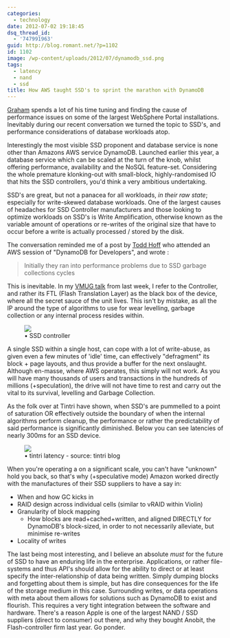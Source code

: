 ```yaml
---
categories:
  - technology
date: 2012-07-02 19:18:45
dsq_thread_id:
  - '747991963'
guid: http://blog.romant.net/?p=1102
id: 1102
image: /wp-content/uploads/2012/07/dynamodb_ssd.png
tags:
  - latency
  - nand
  - ssd
title: How AWS taught SSD's to sprint the marathon with DynamoDB
---
```


[Graham](https://twitter.com/bortoelnino) spends a lot of his time tuning and finding the cause of performance issues on some of the largest WebSphere Portal installations. Inevitably during our recent conversation we turned the topic to SSD's, and performance considerations of database workloads atop.

Interestingly the most visible SSD proponent and database service is none other than Amazons AWS service DynamoDB. Launched earlier this year, a database service which can be scaled at the turn of the knob, whilst offering performance, availability and the NoSQL feature-set. Considering the whole premature klonking-out with small-block, highly-randomised IO that hits the SSD controllers, you'd think a very ambitious undertaking.

SSD's are great, but not a panacea for all workloads, _in their raw state_; especially for write-skewed database workloads. One of the largest causes of headaches for SSD Controller manufacturers and those looking to optimize workloads on SSD's is Write Amplification, otherwise known as the variable amount of operations or re-writes of the original size that have to occur before a write is actually processed / stored by the disk.

The conversation reminded me of a post by [Todd Hoff](http://highscalability.com/blog/2012/5/14/dynamodb-talk-notes-and-the-ssd-hot-s3-cold-pattern.html) who attended an AWS session of "DynamoDB for Developers", and wrote :

> Initially they ran into performance problems due to SSD garbage collections cycles

This is inevitable. In my [VMUG talk](http://www.slideshare.net/tarnavski/ssd-101) from last week, I refer to the Controller, and rather its FTL (Flash Translation Layer) as the black box of the device, where all the secret sauce of the unit lives. This isn't by mistake, as all the IP around the type of algorithms to use for wear levelling, garbage collection or any internal process resides within.

<figure>
  <img src="/images/2012/07/flash-controller.png">
  <figcaption>• SSD controller</figcaption>
</figure>

A single SSD within a single host, can cope with a lot of write-abuse, as given even a few minutes of 'idle' time, can effectively "defragment" its block + page layouts, and thus provide a buffer for the next onslaught. Although en-masse, where AWS operates, this simply will not work. As you will have many thousands of users and transactions in the hundreds of millions (+speculation), the drive will not have time to rest and carry out the vital to its survival, levelling and Garbage Collection.

As the folk over at Tintri have shown, when SSD's are pummelled to a point of saturation OR effectively outside the boundary of when the internal algorithms perform cleanup, the performance or rather the predictability of said performance is significantly diminished. Below you can see latencies of nearly 300ms for an SSD device.

<figure>
  <img src="/images/2012/07/tintri.png">
  <figcaption>• tintri latency - source: tintri blog</figcaption>
</figure>

When you're operating a on a significant scale, you can't have "unknown" hold you back, so that's why (+speculative mode) Amazon worked directly with the manufactures of their SSD suppliers to have a say in:

  - When and how GC kicks in
  - RAID design across individual cells (similar to vRAID within Violin)
  - Granularity of block mapping 
    - How blocks are read+cached+written, and aligned DIRECTLY for DynamoDB's block-sized, in order to not necessarily alleviate, but minimise re-writes
  - Locality of writes

The last being most interesting, and I believe an absolute _must_ for the future of SSD to have an enduring life in the enterprise. Applications, or rather file-systems and thus API's should allow for the ability to direct or at least specify the inter-relationship of data being written. Simply dumping blocks and forgetting about them is simple, but has dire consequences for the life of the storage medium in this case. Surrounding writes, or data operations with meta about them allows for solutions such as DynamoDB to exist and flourish. This requires a very tight integration between the software and hardware. There's a reason Apple is one of the largest NAND / SSD suppliers (direct to consumer) out there, and why they bought Anobit, the Flash-controller firm last year. Go ponder.